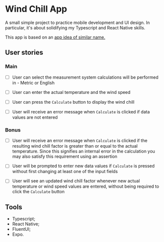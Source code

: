 # Wind Chill App

A small simple project to practice mobile development and UI design. In particular, it's about solidifying my Typescript and React Native skills.

This app is based on an [app idea of similar name.](https://github.com/florinpop17/app-ideas/blob/master/Projects/1-Beginner/Windchill-App.md)

## User stories

### Main

- [ ] User can select the measurement system calculations will be performed in - Metric or English

- [ ] User can enter the actual temperature and the wind speed

- [ ] User can press the `Calculate` button to display the wind chill

- [ ] User will receive an error message when `Calculate` is clicked if data values are not entered

### Bonus

- [ ] User will receive an error message when `Calculate` is clicked if the resulting wind chill factor is greater than or equal to the actual temperature. Since this signifies an internal error in the calculation you may also satisfy this requirement using an assertion

- [ ] User will be prompted to enter new data values if `Calculate` is pressed without first changing at least one of the input fields

- [ ] User will see an updated wind chill factor whenever new actual temperature or wind speed values are entered, without being required to click the `Calculate` button

## Tools

- Typescript;
- React Native;
- FluentUI;
- Expo.
